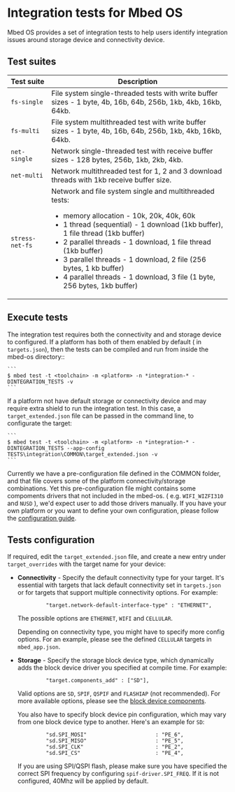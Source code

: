 # Integration tests for Mbed OS




Mbed OS provides a set of integration tests to help users identify integration issues around storage device and connectivity device.

## Test suites

| **Test suite** | **Description** |
| ------------- | ------------- |
| `fs-single` | File system single-threaded tests with write buffer sizes - 1 byte, 4b, 16b, 64b, 256b, 1kb, 4kb, 16kb, 64kb. |
| `fs-multi` | File system multithreaded test with write buffer sizes - 1 byte, 4b, 16b, 64b, 256b, 1kb, 4kb, 16kb, 64kb. |
| `net-single` | Network single-threaded test with receive buffer sizes - 128 bytes, 256b, 1kb, 2kb, 4kb. |
| `net-multi` | Network multithreaded test for 1, 2 and 3 download threads with 1kb receive buffer size. |
| `stress-net-fs` | Network and file system single and multithreaded tests:<ul><li>memory allocation - 10k, 20k, 40k, 60k</li><li>1 thread (sequential) - 1 download (1kb buffer), 1 file thread (1kb buffer)</li><li>2 parallel threads - 1 download, 1 file thread (1kb buffer)</li><li>3 parallel threads - 1 download, 2 file (256 bytes, 1 kb buffer)</li><li>4 parallel threads - 1 download, 3 file (1 byte, 256 bytes, 1kb buffer)</li></ul> |



## Execute tests

The integration test requires both the connectivity and and storage device to configured. 
If a platform has both of them enabled by default ( in `targets.json`), then the tests can be compiled and run from inside the mbed-os directory:: 

    ```
    $ mbed test -t <toolchain> -m <platform> -n *integration-* -DINTEGRATION_TESTS -v
    ```
If a platform not have default storage or connectivity device and may require extra shield to run the integration test. In this case,  a `target_extended.json` file can be passed in the command line, to configurate the target:

    ```
    $ mbed test -t <toolchain> -m <platform> -n *integration-* -DINTEGRATION_TESTS --app-config TESTS\integration\COMMON\target_extended.json -v
    ```
Currently we have a pre-configuration file defined in the COMMON folder, and that file covers some of the platform connectivity/storage combinations. Yet this pre-configuration file might contains some compoments drivers that not included in the mbed-os. ( e.g. `WIFI_WIZFI310` and `NUSD` ), we'd expect user to add those drivers manually. If you have your own platform or you want to define your own configuration, please follow the [configuration guide](#Tests-configuration). 


## Tests configuration



If required, edit the `target_extended.json` file, and create a new entry under `target_overrides` with the target name for your device:

- **Connectivity** - Specify the default connectivity type for your target. It's essential with targets that lack default connectivity set in `targets.json` or for targets that support multiple connectivity options. For example:
  
   ```
            "target.network-default-interface-type" : "ETHERNET",
   ```
   
   The possible options are `ETHERNET`, `WIFI` and `CELLULAR`.
   
   Depending on connectivity type, you might have to specify more config options. For an example, please see the defined `CELLULAR` targets in `mbed_app.json`.

- **Storage** - Specify the storage block device type, which dynamically adds the block device driver you specified at compile time. For example:

   ```
            "target.components_add" : ["SD"],
   ```

   Valid options are `SD`, `SPIF`, `QSPIF` and `FLASHIAP` (not recommended). For more available options, please see the [block device components](https://github.com/ARMmbed/mbed-os/tree/master/components/storage/blockdevice).

   You also have to specify block device pin configuration, which may vary from one block device type to another. Here's an example for `SD`:
   
   ```
            "sd.SPI_MOSI"                      : "PE_6",
            "sd.SPI_MISO"                      : "PE_5",
            "sd.SPI_CLK"                       : "PE_2",
            "sd.SPI_CS"                        : "PE_4",
   ```
   
    If you are using SPI/QSPI flash, please make sure you have specified the correct SPI frequency by configuring `spif-driver.SPI_FREQ`. If it is not configured, 40Mhz will be applied by default.
   


